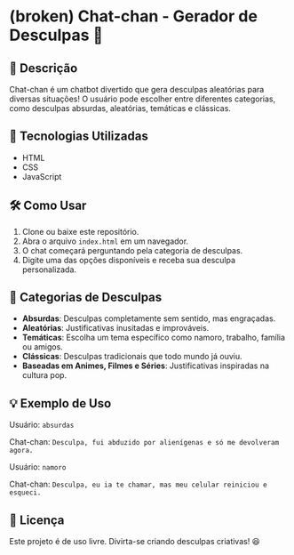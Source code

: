 # (broken) Chat-chan - Gerador de Desculpas 🌸

## 📌 Descrição

Chat-chan é um chatbot divertido que gera desculpas aleatórias para diversas situações! O usuário pode escolher entre diferentes categorias, como desculpas absurdas, aleatórias, temáticas e clássicas.

## 🚀 Tecnologias Utilizadas

- HTML
- CSS 
- JavaScript

## 🛠 Como Usar

1. Clone ou baixe este repositório.
2. Abra o arquivo `index.html` em um navegador.
3. O chat começará perguntando pela categoria de desculpas.
4. Digite uma das opções disponíveis e receba sua desculpa personalizada.

## 📂 Categorias de Desculpas

- **Absurdas**: Desculpas completamente sem sentido, mas engraçadas.
- **Aleatórias**: Justificativas inusitadas e improváveis.
- **Temáticas**: Escolha um tema específico como namoro, trabalho, família ou amigos.
- **Clássicas**: Desculpas tradicionais que todo mundo já ouviu.
- **Baseadas em Animes, Filmes e Séries**: Justificativas inspiradas na cultura pop.

## 💡 Exemplo de Uso

Usuário: `absurdas`

Chat-chan: `Desculpa, fui abduzido por alienígenas e só me devolveram agora.`

Usuário: `namoro`

Chat-chan: `Desculpa, eu ia te chamar, mas meu celular reiniciou e esqueci.`

## 📜 Licença

Este projeto é de uso livre. Divirta-se criando desculpas criativas! 😆

